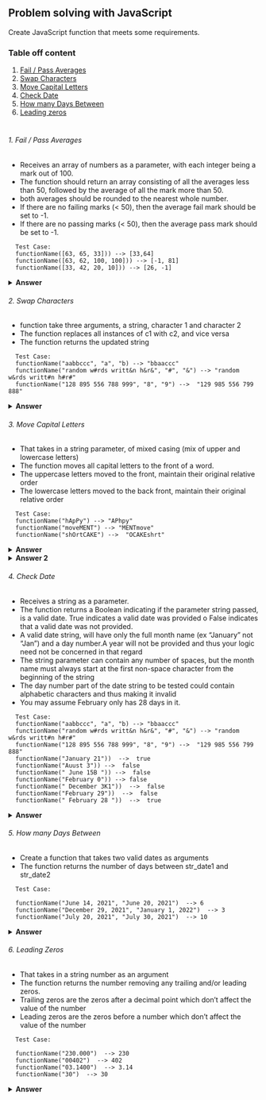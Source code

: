 ## Problem solving with JavaScript

Create JavaScript function that meets some requirements.

### Table off content
  1. [ Fail / Pass Averages](https://github.com/siddique000/JS-problem#1-fail--pass-averages)
  2. [ Swap Characters](https://github.com/siddique000/JS-problem#2-swap-characters)
  3. [ Move Capital Letters](https://github.com/siddique000/JS-problem#3-move-capital-letters)
  4. [ Check Date ](https://github.com/siddique000/JS-problem#4-check-date)
  5. [ How many Days Between](https://github.com/siddique000/JS-problem#5-how-many-days-between)
  6. [ Leading zeros](https://github.com/siddique000/JS-problem#6-leading-zeros)

#

###### 1. Fail / Pass Averages
  
  - Receives an array of numbers as a parameter, with each integer being a mark out of 100.
  - The function should return an array consisting of all the averages less than 50, followed by the average
of all the mark more than 50.
  - both averages should be rounded to the nearest whole number. 
  - If there are no failing marks (< 50), then the average fail mark should be set to -1.
  - If there are no passing marks (< 50), then the average pass mark should be set to -1.

>
      Test Case:
      functionName([63, 65, 33])) --> [33,64] 
      functionName([63, 62, 100, 100])) --> [-1, 81]
      functionName([33, 42, 20, 10])) --> [26, -1]
  
<details><summary><b>Answer</b></summary>

```javaScript
function failPassAverage(arr) {
  const failArr = arr.filter((i) => i < 50);
  const passArr = arr.filter((i) => i >= 50 && i != 0);

  const failAvg =
    failArr.length !== 0
      ? Math.round(failArr.reduce((a, b) => a + b) / failArr.length)
      : -1;
  const passAvg =
    passArr.length !== 0
      ? Math.round(passArr.reduce((a, b) => a + b) / passArr.length)
      : -1;

  return [failAvg, passAvg];
}
```
</details>

###### 2. Swap Characters
  
  - function take three arguments, a string, character 1 and character 2
  - The function replaces all instances of c1 with c2, and vice versa
  - The function returns the updated string
>
      Test Case:
      functionName("aabbccc", "a", "b) --> "bbaaccc" 
      functionName("random w#rds writt&n h&r&", "#", "&") --> "random w&rds writt#n h#r#"
      functionName("128 895 556 788 999", "8", "9") -->  "129 985 556 799 888"
  
<details><summary><b>Answer</b></summary>

```javaScript
function swapCharactersInString(str, c1, c2) {
  let stringArr = str.split("");

  for (let i = 0; i < stringArr.length; i++) {
    if (stringArr[i] === c1) {
      stringArr[i] = c2;
    } else if (stringArr[i] === c2) {
      stringArr[i] = c1;
    }
  }
  return stringArr.join("");
}
```
</details>

###### 3. Move Capital Letters
  
  - That takes in a string parameter, of mixed casing (mix of upper and lowercase letters)
  - The function moves all capital letters to the front of a word.
  - The uppercase letters moved to the front, maintain their original relative order
  - The lowercase letters moved to the back front, maintain their original relative order
>
      Test Case:
      functionName("hApPy") --> "APhpy"
      functionName("moveMENT") --> "MENTmove"
      functionName("shOrtCAKE") -->  "OCAKEshrt"
  
<details><summary><b>Answer</b></summary>

```javaScript
function moveCapitalLetter(str) {
  let cap = "";
  let small = "";
  for (let i = 0; i < str.length; i++) {
    if (str[i] >= "A" && str[i] <= "Z") {
      cap += str[i];
    } else {
      small += str[i];
    }
  }
  return cap + small;
}
```
</details>

<details><summary><b>Answer 2</b></summary>

```javaScript
function moveCapitalLetter(str) {
  const res = [...str].sort((a, b) => (isCaps(a) ? (isCaps(b) ? 0 : -1) : 0));
  return res.join("");

  function isCaps(c) {
    return c.charCodeAt() >= 65 && c.charCodeAt() <= 90;
  }
}

```
</details>

###### 4. Check Date
  
  - Receives a string as a parameter.
  - The function returns a Boolean indicating if the parameter string passed, is a valid date. True indicates a valid date was provided o False indicates that a valid date was not provided.
  - A valid date string, will have only the full month name (ex “January” not “Jan”) and a day number.A year will not be provided and thus your logic need not be concerned in that regard
  - The string parameter can contain any number of spaces, but the month name must always start at the
    first non-space character from the beginning of the string
  - The day number part of the date string to be tested could contain alphabetic characters and thus making
    it invalid
  - You may assume February only has 28 days in it.
>
      Test Case:
      functionName("aabbccc", "a", "b) --> "bbaaccc" 
      functionName("random w#rds writt&n h&r&", "#", "&") --> "random w&rds writt#n h#r#"
      functionName("128 895 556 788 999", "8", "9") -->  "129 985 556 799 888"
      functionName("January 21"))  -->  true
      functionName("Auust 3")) -->  false
      functionName(" June 15B ")) -->  false
      functionName("February 0")) --> false
      functionName(" December 3K1"))  -->  false
      functionName("February 29"))  -->  false
      functionName(" February 28 "))  -->  true
  
<details><summary><b>Answer</b></summary>

```javaScript
function checkValidDate(dateStr) {
  const MONTH = {
    January: "January",
    February: "February",
    March: "March",
    April: "April",
    May: "May",
    June: "June",
    July: "July",
    August: "August",
    September: "September",
    October: "October",
    November: "November",
    December: "December",
  };
  let [month, day] = filterUndefined(splitToArr(dateStr, " "));

  if (month === MONTH.January && day <= 31 && day != 0) return true;
  else if (month === MONTH.February && day <= 28 && day != 0) return true;
  else if (month === MONTH.March && day <= 31 && day != 0) return true;
  else if (month === MONTH.April && day <= 30 && day != 0) return true;
  else if (month === MONTH.May && day <= 31 && day != 0) return true;
  else if (month === MONTH.June && day <= 30 && day != 0) return true;
  else if (month === MONTH.July && day <= 31 && day != 0) return true;
  else if (month === MONTH.August && day <= 30 && day != 0) return true;
  else if (month === MONTH.September && day <= 31 && day != 0) return true;
  else if (month === MONTH.October && day <= 30 && day != 0) return true;
  else if (month === MONTH.November && day <= 31 && day != 0) return true;
  else if (month === MONTH.December && day <= 30 && day != 0) return true;
  else return false;

  function filterUndefined(arr) {
    let newArr = [];
    for (let i = 0; i < arr.length; i++) {
      if (arr[i] !== undefined) {
        newArr = [...newArr, arr[i]];
      }
    }
    return newArr;
  }

  function splitToArr(string, separator) {
    let cache = [];
    let cachInt = 0;
    let lastWord = "";
    for (let i = 0; i < string.length; i++) {
      if (string[i] == separator) {
        cachInt++;
        lastWord = "";
      } else {
        if (lastWord !== " ") {
          lastWord += string[i];
          cache[cachInt] = lastWord;
        }
      }
    }
    return cache;
  }
}
```
</details>
  
  ###### 5. How many Days Between
  
  - Create a function that takes two valid dates as arguments
  - The function returns the number of days between str_date1 and str_date2
>

      Test Case:
      
      functionName("June 14, 2021", "June 20, 2021")  --> 6
      functionName("December 29, 2021", "January 1, 2022")  --> 3
      functionName("July 20, 2021", "July 30, 2021")  --> 10
  
<details><summary><b>Answer</b></summary>

function getDaysBetweenTwoDate(str1, str2) {
  const date1 = new Date(str1);
  const date2 = new Date(str2);
  const startDay = Math.floor(date1.getTime() / (60 * 60 * 24 * 1000)); 
  const endDay = Math.floor(date2.getTime() / (60 * 60 * 24 * 1000)); 
  return endDay - startDay;
}
</details>
  
 ###### 6. Leading Zeros
  
  - That takes in a string number as an argument
  - The function returns the number removing any trailing and/or leading zeros.
  - Trailing zeros are the zeros after a decimal point which don’t affect the value of the number
  - Leading zeros are the zeros before a number which don’t affect the value of the number
>
      Test Case:
      
      functionName("230.000")  --> 230
      functionName("00402")  --> 402
      functionName("03.1400")  --> 3.14
      functionName("30")  --> 30
<details><summary><b>Answer</b></summary>

```javaScript
function removeLeadingZeros(num) {
  return +num;
}
```
</details>
